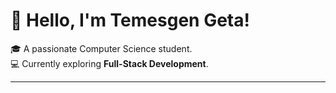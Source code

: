 # 👋 Hello, I'm Temesgen Geta!

🎓 A passionate Computer Science student.  
💻 Currently exploring **Full-Stack Development**.  

---
